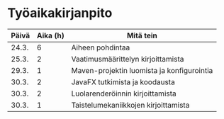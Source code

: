 # Työaikakirjanpito

| Päivä | Aika (h) | Mitä tein |
|-------|----------|-----------|
| 24.3. | 6        | Aiheen pohdintaa |
| 25.3. | 2        | Vaatimusmäärittelyn kirjoittamista |
| 29.3. | 1        | Maven-projektin luomista ja konfigurointia |
| 30.3. | 2        | JavaFX tutkimista ja koodausta |
| 30.3. | 2        | Luolarenderöinnin kirjoittamista |
| 30.3. | 1        | Taistelumekaniikkojen kirjoittamista |
